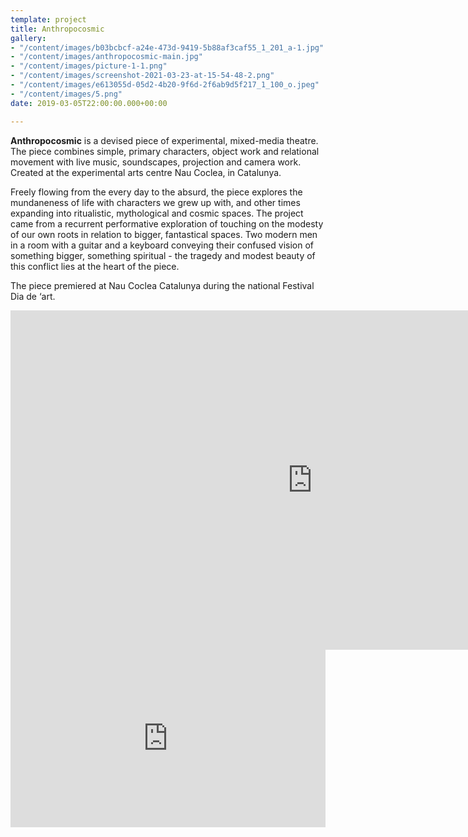 ```yaml
---
template: project
title: Anthropocosmic
gallery:
- "/content/images/b03bcbcf-a24e-473d-9419-5b88af3caf55_1_201_a-1.jpg"
- "/content/images/anthropocosmic-main.jpg"
- "/content/images/picture-1-1.png"
- "/content/images/screenshot-2021-03-23-at-15-54-48-2.png"
- "/content/images/e613055d-05d2-4b20-9f6d-2f6ab9d5f217_1_100_o.jpeg"
- "/content/images/5.png"
date: 2019-03-05T22:00:00.000+00:00

---
```

**Anthropocosmic** is a devised piece of experimental, mixed-media theatre. The piece combines simple, primary characters, object work and relational movement with live music, soundscapes, projection and camera work. Created at the experimental arts centre Nau Coclea, in Catalunya.

Freely flowing from the every day to the absurd, the piece explores the mundaneness of life with characters we grew up with, and other times expanding into ritualistic, mythological and cosmic spaces. The project came from a recurrent performative exploration of touching on the modesty of our own roots in relation to bigger, fantastical spaces. Two modern men in a room with a guitar and a keyboard conveying their confused vision of something bigger, something spiritual - the tragedy and modest beauty of this conflict lies at the heart of the piece.

The piece premiered at Nau Coclea Catalunya during the national Festival Dia de ‘art.

<iframe width="966" height="543" src="https://www.youtube.com/embed/VYB5gnQmrR4" frameborder="0" allow="accelerometer; autoplay; clipboard-write; encrypted-media; gyroscope; picture-in-picture" allowfullscreen></iframe>

<div style="padding:56.25% 0 0 0;position:relative;"><iframe src="https://player.vimeo.com/video/656553650?h=a72d242b76&autoplay=1&title=0&byline=0&portrait=0" style="position:absolute;top:0;left:0;width:100%;height:100%;" frameborder="0" allow="autoplay; fullscreen; picture-in-picture" allowfullscreen></iframe></div><script src="https://player.vimeo.com/api/player.js"></script>